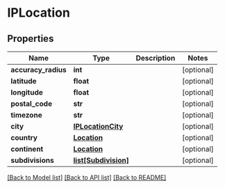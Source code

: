 # IPLocation

## Properties
Name | Type | Description | Notes
------------ | ------------- | ------------- | -------------
**accuracy_radius** | **int** |  | [optional] 
**latitude** | **float** |  | [optional] 
**longitude** | **float** |  | [optional] 
**postal_code** | **str** |  | [optional] 
**timezone** | **str** |  | [optional] 
**city** | [**IPLocationCity**](IPLocationCity.md) |  | [optional] 
**country** | [**Location**](Location.md) |  | [optional] 
**continent** | [**Location**](Location.md) |  | [optional] 
**subdivisions** | [**list[Subdivision]**](Subdivision.md) |  | [optional] 

[[Back to Model list]](../README.md#documentation-for-models) [[Back to API list]](../README.md#documentation-for-api-endpoints) [[Back to README]](../README.md)


